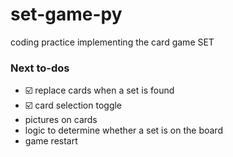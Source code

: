 # set-game-py
coding practice implementing the card game SET


### Next to-dos

* :ballot_box_with_check: replace cards when a set is found
* :ballot_box_with_check: card selection toggle
* pictures on cards
* logic to determine whether a set is on the board
* game restart
